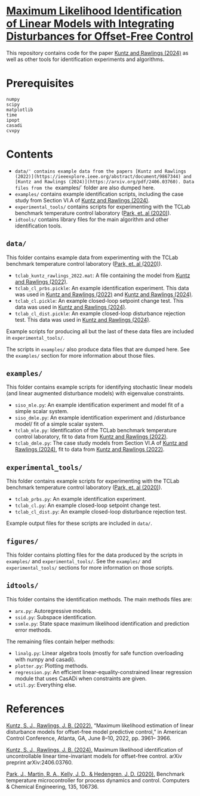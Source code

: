# [Maximum Likelihood Identification of Linear Models with Integrating Disturbances for Offset-Free Control](https://arxiv.org/pdf/2406.03760)

This repository contains code for the paper [Kuntz and Rawlings
(2024)](https://arxiv.org/pdf/2406.03760) as well as other tools for
identification experiments and algorithms.

# Prerequisites

```
numpy
scipy
matplotlib
time
ipopt
casadi
cvxpy
```

# Contents

- `data/' contains example data from the papers [Kuntz and Rawlings
  (2022)](https://ieeexplore.ieee.org/abstract/document/9867344) and [Kuntz and
  Rawlings (2024)](https://arxiv.org/pdf/2406.03760). Data files from the
  `examples/` folder are also dumped here.
- `examples/` contains example identification scripts, including the case study
  from Section VI.A of [Kuntz and Rawlings
  (2024)](https://arxiv.org/pdf/2406.03760).
- `experimental_tools/` contains scripts for experimenting with the TCLab
  benchmark temperature control laboratory ([Park, et. al
  (2020)](https://scholarsarchive.byu.edu/cgi/viewcontent.cgi?article=4888&context=facpub)).
- `idtools/` contains library files for the main algorithm and other
  identification tools.

## `data/`
This folder contains example data from experimenting with the TCLab benchmark temperature control laboratory ([Park, et. al (2020)](https://scholarsarchive.byu.edu/cgi/viewcontent.cgi?article=4888&context=facpub)).

- `tclab_kuntz_rawlings_2022.mat`: A file containing the model from [Kuntz and
  Rawlings (2022)](https://ieeexplore.ieee.org/abstract/document/9867344).
- `tclab_cl_prbs.pickle`: An example identification experiment. This data was
  used in [Kuntz and Rawlings
  (2022)](https://ieeexplore.ieee.org/abstract/document/9867344) and [Kuntz and
  Rawlings (2024)](https://arxiv.org/pdf/2406.03760).
- `tclab_cl.pickle`: An example closed-loop setpoint change test. This data was
  used in [Kuntz and Rawlings (2024)](https://arxiv.org/pdf/2406.03760).
- `tclab_cl_dist.pickle`: An example closed-loop disturbance rejection test.
  This data was used in [Kuntz and Rawlings
  (2024)](https://arxiv.org/pdf/2406.03760).

Example scripts for producing all but the last of these data files are included
in `experimental_tools/`.

The scripts in `examples/` also produce data files that are dumped here. See the
`examples/` section for more information about those files.

## `examples/`
This folder contains example scripts for identifying stochastic linear models
(and linear augmented disturbance models) with eigenvalue constraints.

- `siso_mle.py`: An example identification experiment and model fit of a simple
  scalar system.
- `siso_dmle.py`: An example identification experiment and /disturbance model/
  fit of a simple scalar system.
- `tclab_mle.py`: Identification of the TCLab benchmark temperature control
  laboratory, fit to data from [Kuntz and Rawlings
  (2022)](https://ieeexplore.ieee.org/abstract/document/9867344).
- `tclab_dmle.py`: The case study models from Section VI.A of [Kuntz and
  Rawlings (2024)](https://arxiv.org/pdf/2406.03760), fit to data from [Kuntz
  and Rawlings (2022)](https://ieeexplore.ieee.org/abstract/document/9867344).

## `experimental_tools/`
This folder contains example scripts for experimenting with the TCLab benchmark
temperature control laboratory ([Park, et. al
(2020)](https://scholarsarchive.byu.edu/cgi/viewcontent.cgi?article=4888&context=facpub)).

- `tclab_prbs.py`: An example identification experiment.
- `tclab_cl.py`: An example closed-loop setpoint change test.
- `tclab_cl_dist.py`: An example closed-loop disturbance rejection test.

Example output files for these scripts are included in `data/`.

## `figures/`
This folder contains plotting files for the data produced by the scripts in
`examples/` and `experimental_tools/`. See the `examples/` and
`experimental_tools/` sections for more information on those scripts.

## `idtools/`
This folder contains the identification methods. The main methods files are:

- `arx.py`: Autoregressive models.
- `ssid.py`: Subspace identification.
- `ssmle.py`: State space maximum likelihood identification and prediction error methods.

The remaining files contain helper methods:

- `linalg.py`: Linear algebra tools (mostly for safe function overloading with
  numpy and casadi).
- `plotter.py`: Plotting methods.
- `regression.py`: An efficient linear-equality-constrained linear regression
  module that uses CasADi when constraints are given.
- `util.py`: Everything else.

# References

[Kuntz, S. J., Rawlings, J. B. (2022).](https://ieeexplore.ieee.org/abstract/document/9867344) “Maximum likelihood estimation of linear disturbance models for offset-free model predictive control,” in American Control Conference, Atlanta, GA, June 8–10, 2022, pp. 3961– 3966.

[Kuntz, S. J., Rawlings, J. B. (2024).](https://arxiv.org/pdf/2406.03760) Maximum likelihood identification of uncontrollable linear time-invariant models for offset-free control. arXiv preprint arXiv:2406.03760.

[Park, J., Martin, R. A., Kelly, J. D., & Hedengren, J. D. (2020).](https://scholarsarchive.byu.edu/cgi/viewcontent.cgi?article=4888&context=facpub) Benchmark temperature microcontroller for process dynamics and control. Computers & Chemical Engineering, 135, 106736.
